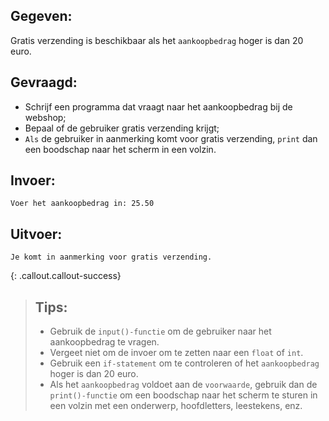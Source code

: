 ## Gegeven: 
Gratis verzending is beschikbaar als het `aankoopbedrag` hoger is dan 20 euro.

## Gevraagd: 
* Schrijf een programma dat vraagt naar het aankoopbedrag bij de webshop;
* Bepaal of de gebruiker gratis verzending krijgt;
* `Als` de gebruiker in aanmerking komt voor gratis verzending, `print` dan een boodschap naar het scherm in een volzin.

## Invoer: 
```
Voer het aankoopbedrag in: 25.50
```

## Uitvoer: 
```
Je komt in aanmerking voor gratis verzending.

```

{: .callout.callout-success}
>## Tips: 
>* Gebruik de `input()-functie` om de gebruiker naar het aankoopbedrag te vragen. 
>* Vergeet niet om de invoer om te zetten naar een `float` of `int`.
>* Gebruik een `if-statement` om te controleren of het `aankoopbedrag` hoger is dan 20 euro.
>* Als het `aankoopbedrag` voldoet aan de `voorwaarde`, gebruik dan de `print()-functie` om een boodschap naar het scherm te sturen in een volzin met een onderwerp, hoofdletters, leestekens, enz.